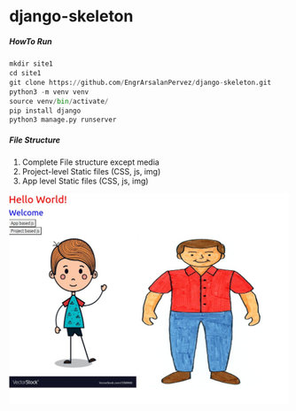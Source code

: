 # django-skeleton

##### HowTo Run
```python
mkdir site1
cd site1
git clone https://github.com/EngrArsalanPervez/django-skeleton.git
python3 -m venv venv
source venv/bin/activate/
pip install django
python3 manage.py runserver
```

##### File Structure

1. Complete File structure except media
2. Project-level Static files (CSS, js, img)
3. App level Static files (CSS, js, img)






![alt text](https://github.com/EngrArsalanPervez/django-skeleton/blob/master/static/img/screen.jpg?raw=true)
